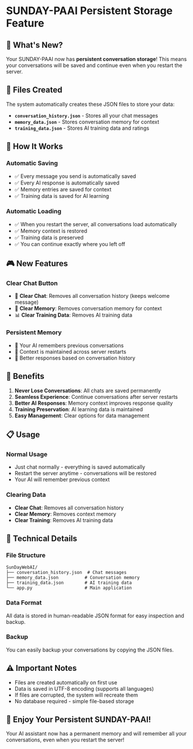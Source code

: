 # SUNDAY-PAAI Persistent Storage Feature

## 🎯 **What's New?**

Your SUNDAY-PAAI now has **persistent conversation storage**! This means your conversations will be saved and continue even when you restart the server.

## 📁 **Files Created**

The system automatically creates these JSON files to store your data:

- **`conversation_history.json`** - Stores all your chat messages
- **`memory_data.json`** - Stores conversation memory for context
- **`training_data.json`** - Stores AI training data and ratings

## 🔄 **How It Works**

### **Automatic Saving**
- ✅ Every message you send is automatically saved
- ✅ Every AI response is automatically saved
- ✅ Memory entries are saved for context
- ✅ Training data is saved for AI learning

### **Automatic Loading**
- ✅ When you restart the server, all conversations load automatically
- ✅ Memory context is restored
- ✅ Training data is preserved
- ✅ You can continue exactly where you left off

## 🎮 **New Features**

### **Clear Chat Button**
- 🧹 **Clear Chat**: Removes all conversation history (keeps welcome message)
- 🧠 **Clear Memory**: Removes conversation memory for context
- 📊 **Clear Training Data**: Removes AI training data

### **Persistent Memory**
- 💾 Your AI remembers previous conversations
- 🔄 Context is maintained across server restarts
- 🎯 Better responses based on conversation history

## 🚀 **Benefits**

1. **Never Lose Conversations**: All chats are saved permanently
2. **Seamless Experience**: Continue conversations after server restarts
3. **Better AI Responses**: Memory context improves response quality
4. **Training Preservation**: AI learning data is maintained
5. **Easy Management**: Clear options for data management

## 📋 **Usage**

### **Normal Usage**
- Just chat normally - everything is saved automatically
- Restart the server anytime - conversations will be restored
- Your AI will remember previous context

### **Clearing Data**
- **Clear Chat**: Removes all conversation history
- **Clear Memory**: Removes context memory
- **Clear Training**: Removes AI training data

## 🔧 **Technical Details**

### **File Structure**
```
SunDayWebAI/
├── conversation_history.json  # Chat messages
├── memory_data.json          # Conversation memory
├── training_data.json        # AI training data
└── app.py                    # Main application
```

### **Data Format**
All data is stored in human-readable JSON format for easy inspection and backup.

### **Backup**
You can easily backup your conversations by copying the JSON files.

## ⚠️ **Important Notes**

- Files are created automatically on first use
- Data is saved in UTF-8 encoding (supports all languages)
- If files are corrupted, the system will recreate them
- No database required - simple file-based storage

## 🎉 **Enjoy Your Persistent SUNDAY-PAAI!**

Your AI assistant now has a permanent memory and will remember all your conversations, even when you restart the server! 
